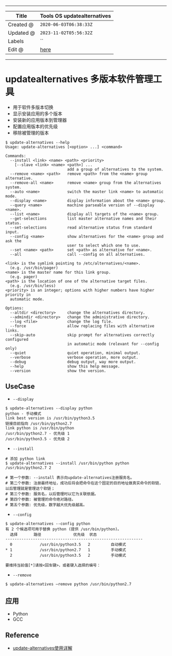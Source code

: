 -----

| Title     | Tools OS updatealternatives                         |
| --------- | --------------------------------------------------- |
| Created @ | `2020-06-03T06:38:33Z`                              |
| Updated @ | `2023-11-02T05:56:32Z`                              |
| Labels    | \`\`                                                |
| Edit @    | [here](https://github.com/junxnone/linux/issues/16) |

-----

# updatealternatives 多版本软件管理工具

  - 用于软件多版本切换
  - 显示安装应用的多个版本
  - 安装新的应用版本到管理器
  - 配置应用版本的优先级
  - 移除被管理的版本

<!-- end list -->

``` 
$ update-alternatives --help
Usage: update-alternatives [<option> ...] <command>

Commands:
  --install <link> <name> <path> <priority>
    [--slave <link> <name> <path>] ...
                           add a group of alternatives to the system.
  --remove <name> <path>   remove <path> from the <name> group alternative.
  --remove-all <name>      remove <name> group from the alternatives system.
  --auto <name>            switch the master link <name> to automatic mode.
  --display <name>         display information about the <name> group.
  --query <name>           machine parseable version of --display <name>.
  --list <name>            display all targets of the <name> group.
  --get-selections         list master alternative names and their status.
  --set-selections         read alternative status from standard input.
  --config <name>          show alternatives for the <name> group and ask the
                           user to select which one to use.
  --set <name> <path>      set <path> as alternative for <name>.
  --all                    call --config on all alternatives.

<link> is the symlink pointing to /etc/alternatives/<name>.
  (e.g. /usr/bin/pager)
<name> is the master name for this link group.
  (e.g. pager)
<path> is the location of one of the alternative target files.
  (e.g. /usr/bin/less)
<priority> is an integer; options with higher numbers have higher priority in
  automatic mode.

Options:
  --altdir <directory>     change the alternatives directory.
  --admindir <directory>   change the administrative directory.
  --log <file>             change the log file.
  --force                  allow replacing files with alternative links.
  --skip-auto              skip prompt for alternatives correctly configured
                           in automatic mode (relevant for --config only)
  --quiet                  quiet operation, minimal output.
  --verbose                verbose operation, more output.
  --debug                  debug output, way more output.
  --help                   show this help message.
  --version                show the version.

```

## UseCase

  - `--display`

<!-- end list -->

    $ update-alternatives --display python 
    python - 手动模式
    link best version is /usr/bin/python3.5
    链接目前指向 /usr/bin/python2.7
    link python is /usr/bin/python
    /usr/bin/python2.7 - 优先级 1
    /usr/bin/python3.5 - 优先级 2

  - `--install`

<!-- end list -->

    # 添加 python link
    $ update-alternatives --install /usr/bin/python python /usr/bin/python2.7 2
    
    # 第一个参数: --install 表示向update-alternatives注册服务名。
    # 第二个参数: 注册最终地址，成功后将会把命令在这个固定的目的地址做真实命令的软链，以后管理就是管理这个软链；
    # 第三个参数: 服务名，以后管理时以它为关联依据。
    # 第四个参数: 被管理的命令绝对路径。
    # 第五个参数: 优先级，数字越大优先级越高。

  - `--config`

<!-- end list -->

    $ update-alternatives --config python    
    有 2 个候选项可用于替换 python (提供 /usr/bin/python)。
      选择       路径              优先级  状态
    ------------------------------------------------------------
      0            /usr/bin/python3.5   2         自动模式
    * 1            /usr/bin/python2.7   1         手动模式
      2            /usr/bin/python3.5   2         手动模式
    
    要维持当前值[*]请按<回车键>，或者键入选择的编号：

  - `--remove`

<!-- end list -->

    $ update-alternatives –remove python /usr/bin/python2.7

## 应用

  - Python
  - GCC

## Reference

  - [update-alternatives使用详解](https://www.jianshu.com/p/4d27fa2dce86)
